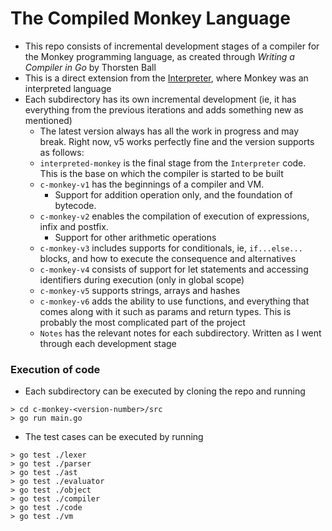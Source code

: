 # The Compiled Monkey Language

- This repo consists of incremental development stages of a compiler for the Monkey programming language, as created through *Writing a Compiler in Go* by Thorsten Ball
- This is a direct extension from the [Interpreter](https://github.com/Srivasu-U/Interpreter), where Monkey was an interpreted language
- Each subdirectory has its own incremental development (ie, it has everything from the previous iterations and adds something new as mentioned)
    - The latest version always has all the work in progress and may break. Right now, v5 works perfectly fine and the version supports as follows:
    - `interpreted-monkey` is the final stage from the `Interpreter` code. This is the base on which the compiler is started to be built
    - `c-monkey-v1` has the beginnings of a compiler and VM. 
        - Support for addition operation only, and the foundation of bytecode.
    - `c-monkey-v2` enables the compilation of execution of expressions, infix and postfix.
        - Support for other arithmetic operations
    - `c-monkey-v3` includes supports for conditionals, ie, `if...else...` blocks, and how to execute the consequence and alternatives
    - `c-monkey-v4` consists of support for let statements and accessing identifiers during execution (only in global scope)
    - `c-monkey-v5` supports strings, arrays and hashes
    - `c-monkey-v6` adds the ability to use functions, and everything that comes along with it such as params and return types. This is probably the most complicated part of the project
    - `Notes` has the relevant notes for each subdirectory. Written as I went through each development stage

### Execution of code
- Each subdirectory can be executed by cloning the repo and running
```
> cd c-monkey-<version-number>/src
> go run main.go
```
- The test cases can be executed by running
```
> go test ./lexer
> go test ./parser
> go test ./ast
> go test ./evaluator
> go test ./object
> go test ./compiler
> go test ./code
> go test ./vm
```
